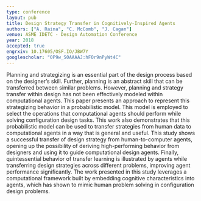 ```yaml
---
type: conference
layout: pub
title: Design Strategy Transfer in Cognitively-Inspired Agents
authors: ["A. Raina", "C. McComb", "J. Cagan"]
venue: ASME IDETC - Design Automation Conference
year: 2018
accepted: true
engrxiv: 10.17605/OSF.IO/JBW7Y
googlescholar: "0P9w_S0AAAAJ:hFOr9nPyWt4C"
---
```

Planning and strategizing is an essential part of the design process based on the designer’s skill. Further, planning is an abstract skill that can be transferred between similar problems. However, planning and strategy transfer within design has not been effectively modeled within computational agents. This paper presents an approach to represent this strategizing behavior in a probabilistic model. This model is employed to select the operations that computational agents should perform while solving configuration design tasks. This work also demonstrates that this probabilistic model can be used to transfer strategies from human data to computational agents in a way that is general and useful. This study shows a successful transfer of design strategy from human-to-computer agents, opening up the possibility of deriving high-performing behavior from designers and using it to guide computational design agents. Finally, quintessential behavior of transfer learning is illustrated by agents while transferring design strategies across different problems, improving agent performance significantly. The work presented in this study leverages a computational framework built by embedding cognitive characteristics into agents, which has shown to mimic human problem solving in configuration design problems.

